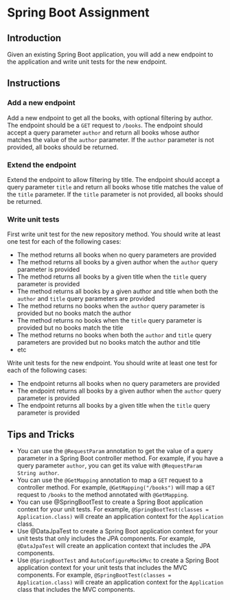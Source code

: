 # Spring Boot Assignment

## Introduction

Given an existing Spring Boot application, you will add a new endpoint to the application and write unit tests for the
new endpoint.

## Instructions

### Add a new endpoint

Add a new endpoint to get all the books, with optional filtering by author. The endpoint should be a `GET` request
to `/books`. The endpoint should accept a query parameter `author` and return all books whose author matches the value
of the `author` parameter. If the `author` parameter is not provided, all books should be returned.

### Extend the endpoint

Extend the endpoint to allow filtering by title. The endpoint should accept a query parameter `title` and return all
books whose title matches the value of the `title` parameter. If the `title` parameter is not provided, all books should
be returned.

### Write unit tests

First write unit test for the new repository method. You should write at least one test for each of the following cases:

- The method returns all books when no query parameters are provided
- The method returns all books by a given author when the `author` query parameter is provided
- The method returns all books by a given title when the `title` query parameter is provided
- The method returns all books by a given author and title when both the `author` and `title` query parameters are
  provided
- The method returns no books when the `author` query parameter is provided but no books match the author
- The method returns no books when the `title` query parameter is provided but no books match the title
- The method returns no books when both the `author` and `title` query parameters are provided but no books match the
  author and title
- etc

Write unit tests for the new endpoint. You should write at least one test for each of the following cases:

- The endpoint returns all books when no query parameters are provided
- The endpoint returns all books by a given author when the `author` query parameter is provided
- The endpoint returns all books by a given title when the `title` query parameter is provided

## Tips and Tricks

- You can use the `@RequestParam` annotation to get the value of a query parameter in a Spring Boot controller method.
  For example, if you have a query parameter `author`, you can get its value with `@RequestParam String author`.
- You can use the `@GetMapping` annotation to map a `GET` request to a controller method. For
  example, `@GetMapping("/books")` will map a `GET` request to `/books` to the method annotated with `@GetMapping`.
- You can use @SpringBootTest to create a Spring Boot application context for your unit tests. For
  example, `@SpringBootTest(classes = Application.class)` will create an application context for the `Application`
  class.
- Use @DataJpaTest to create a Spring Boot application context for your unit tests that only includes the JPA
  components. For example, `@DataJpaTest` will create an application context that includes the JPA components.
- Use `@SpringBootTest` and `AutoConfigureMockMvc` to create a Spring Boot application context for your unit tests that
  includes the MVC components. For example, `@SpringBootTest(classes = Application.class)` will create an application
  context for the `Application` class that includes the MVC components.
